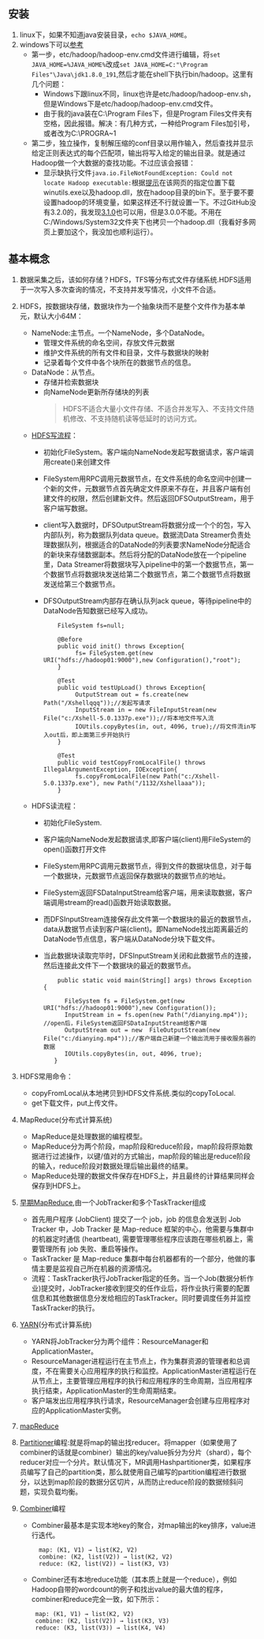 
## 安装
1. linux下，如果不知道java安装目录，`echo $JAVA_HOME`。
2. windows下可以[参考](http://www.cnblogs.com/chevin/p/9090683.html)
   - 第一步，etc/hadoop/hadoop-env.cmd文件进行编辑，将`set JAVA_HOME=%JAVA_HOME%`改成`set JAVA_HOME=C:"\Program Files"\Java\jdk1.8.0_191`,然后才能在shell下执行bin/hadoop。这里有几个问题：
     - Windows下跟linux不同，linux也许是etc/hadoop/hadoop-env.sh，但是Windows下是etc/hadoop/hadoop-env.cmd文件。
     - 由于我的java装在C:\Program Files下，但是Program Files文件夹有空格，因此报错。解决：有几种方式，一种给Program Files加引号，或者改为C:\PROGRA~1
   - 第二步，独立操作，复制解压缩的conf目录以用作输入，然后查找并显示给定正则表达式的每个匹配项，输出将写入给定的输出目录。就是通过Hadoop做一个大数据的查找功能。不过应该会报错：
      - 显示缺执行文件`java.io.FileNotFoundException: Could not locate Hadoop executable:`根据[提示](https://wiki.apache.org/hadoop/WindowsProblems)在该网页的指定位置下载winutils.exe以及hadoop.dll，放在hadoop目录的bin下。至于要不要设置hadoop的环境变量，如果这样还不行就设置一下。不过GitHub没有3.2.0的，我发现[3.1.0](https://github.com/s911415/apache-hadoop-3.1.0-winutils)也可以用，但是3.0.0不能。不用在C:/Windows/System32文件夹下也拷贝一个hadoop.dll（我看好多网页上要加这个，我没加也顺利运行）。

## 基本概念
1. 数据采集之后，该如何存储？HDFS，TFS等分布式文件存储系统.HDFS适用于一次写入多次查询的情况，不支持并发写情况，小文件不合适。
2. HDFS，按数据块存储，数据块作为一个抽象块而不是整个文件作为基本单元，默认大小64M：
   - NameNode:主节点。一个NameNode，多个DataNode。
      - 管理文件系统的命名空间，存放文件元数据
      - 维护文件系统的所有文件和目录，文件与数据块的映射
      - 记录着每个文件中各个块所在的数据节点的信息。
   - DataNode：从节点。
      - 存储并检索数据块
      - 向NameNode更新所存储块的列表
        >HDFS不适合大量小文件存储、不适合并发写入、不支持文件随机修改、不支持随机读等低延时的访问方式。
   - [HDFS写流程](https://www.cnblogs.com/LeonNew/p/5489462.html)：
      - 初始化FileSystem。客户端向NameNode发起写数据请求，客户端调用create()来创建文件
      - FileSystem用RPC调用元数据节点，在文件系统的命名空间中创建一个新的文件，元数据节点首先确定文件原来不存在，并且客户端有创建文件的权限，然后创建新文件。然后返回DFSOutputStream，用于客户端写数据。
      - client写入数据时，DFSOutputStream将数据分成一个个的包，写入内部队列，称为数据队列data queue。数据流Data Streamer负责处理数据队列，根据适合的DataNode的列表要求NameNode分配适合的新块来存储数据副本。然后将分配的DataNode放在一个pipeline里，Data Streamer将数据块写入pipeline中的第一个数据节点，第一个数据节点将数据块发送给第二个数据节点，第二个数据节点将数据发送给第三个数据节点。
      - DFSOutputStream内部存在确认队列ack queue，等待pipeline中的DataNode告知数据已经写入成功。
      
                FileSystem fs=null;

                @Before
                public void init() throws Exception{
                     fs= FileSystem.get(new URI("hdfs://hadoop01:9000"),new Configuration(),"root");
                }

                @Test
                public void testUpLoad() throws Exception{
                     OutputStream out = fs.create(new Path("/Xshellqqq"));//发起写请求
                     InputStream in = new FileInputStream(new File("c:/Xshell-5.0.1337p.exe"));//将本地文件写入流
                     IOUtils.copyBytes(in, out, 4096, true);//将文件流in写入out后，即上面第三步开始执行
                }

                @Test
                public void testCopyFromLocalFile() throws IllegalArgumentException, IOException{
                     fs.copyFromLocalFile(new Path("c:/Xshell-5.0.1337p.exe"), new Path("/1132/Xshellaaa"));
                }
   - HDFS读流程：
      - 初始化FileSystem.
      - 客户端向NameNode发起数据请求,即客户端(client)用FileSystem的open()函数打开文件
      - FileSystem用RPC调用元数据节点，得到文件的数据块信息，对于每一个数据块，元数据节点返回保存数据块的数据节点的地址。
      - FileSystem返回FSDataInputStream给客户端，用来读取数据，客户端调用stream的read()函数开始读取数据。
      - 而DFSInputStream连接保存此文件第一个数据块的最近的数据节点，data从数据节点读到客户端(client)。即NameNode找出距离最近的DataNode节点信息，客户端从DataNode分块下载文件。
      - 当此数据块读取完毕时，DFSInputStream关闭和此数据节点的连接，然后连接此文件下一个数据块的最近的数据节点。
      
                public static void main(String[] args) throws Exception {
                  
                  FileSystem fs = FileSystem.get(new URI("hdfs://hadoop01:9000"),new Configuration());
                  InputStream in = fs.open(new Path("/dianying.mp4"));  //open后，FileSystem返回FSDataInputStream给客户端
                  OutputStream out = new  FileOutputStream(new File("c:/dianying.mp4"));//客户端自己新建一个输出流用于接收服务器的数据
                  IOUtils.copyBytes(in, out, 4096, true);		
               }
      
      
3. HDFS常用命令：
   - copyFromLocal从本地拷贝到HDFS文件系统.类似的copyToLocal.
   - get下载文件，put上传文件。
4. MapReduce(分布式计算系统)
   - MapReduce是处理数据的编程模型。
   - MapReduce分为两个阶段，map阶段和reduce阶段，map阶段将原始数据进行过滤操作，以键/值对的方式输出，map阶段的输出是reduce阶段的输入，reduce阶段对数据处理后输出最终的结果。
   - MapReduce处理的数据文件保存在HDFS上，并且最终的计算结果同样会保存到HDFS上。
5. [早期MapReduce](https://www.ibm.com/developerworks/cn/opensource/os-cn-hadoop-yarn/),由一个JobTracker和多个TaskTracker组成
   - 首先用户程序 (JobClient) 提交了一个 job，job 的信息会发送到 Job Tracker 中，Job Tracker 是 Map-reduce 框架的中心，他需要与集群中的机器定时通信 (heartbeat), 需要管理哪些程序应该跑在哪些机器上，需要管理所有 job 失败、重启等操作。
   - TaskTracker 是 Map-reduce 集群中每台机器都有的一个部分，他做的事情主要是监视自己所在机器的资源情况。
   - 流程：TaskTracker执行JobTracker指定的任务。当一个Job(数据分析作业)提交时，JobTracker接收到提交的任作业后，将作业执行需要的配置信息和其他数据信息分发给相应的TaskTracker。同时要调度任务并监控TaskTracker的执行。
6. [YARN](https://github.com/sunnyandgood/BigData/blob/master/HDFS/Hadoop%E5%88%86%E5%B8%83%E5%BC%8F%E6%95%B0%E6%8D%AE%E5%88%86%E6%9E%90%E7%B3%BB%E7%BB%9F%E6%A6%82%E8%BF%B0.md)(分布式计算系统)
   - YARN将JobTracker分为两个组件：ResourceManager和ApplicationMaster。
   - ResourceManager进程运行在主节点上，作为集群资源的管理者和总调度，不在需要关心应用程序的执行和监控。ApplicationMaster进程运行在从节点上，主要管理应用程序的执行和应用程序的生命周期，当应用程序执行结束，ApplicationMaster的生命周期结束。
   - 客户端发出应用程序执行请求，ResourceManager会创建与应用程序对应的ApplicationMaster实例。
   
7. [mapReduce](https://github.com/sunnyandgood/BigData/blob/master/MapReduce/MapReduce%E5%8E%9F%E7%90%86.md)
8. [Partitioner](https://www.jianshu.com/p/0f85d9688ebe)编程:就是将map的输出找reducer。将mapper（如果使用了combiner的话就是combiner）输出的key/value拆分为分片（shard），每个reducer对应一个分片。默认情况下，MR调用Hashpartitioner类，如果程序员编写了自己的partition类，那么就使用自己编写的partition编程进行数据分，以达到map阶段的数据分区切片，从而防止reduce阶段的数据倾斜问题，实现负载均衡。
8. [Combiner](https://www.cnblogs.com/edisonchou/p/4297786.html)编程
   - Combiner最基本是实现本地key的聚合，对map输出的key排序，value进行迭代。

           map: (K1, V1) → list(K2, V2) 
           combine: (K2, list(V2)) → list(K2, V2) 
           reduce: (K2, list(V2)) → list(K3, V3)
   - Combiner还有本地reduce功能（其本质上就是一个reduce），例如Hadoop自带的wordcount的例子和找出value的最大值的程序，combiner和reduce完全一致，如下所示：
   
          map: (K1, V1) → list(K2, V2) 
          combine: (K2, list(V2)) → list(K3, V3) 
          reduce: (K3, list(V3)) → list(K4, V4)

